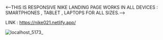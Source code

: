 <--THIS IS RESPONSIVE NIKE LANDING PAGE WORKS IN ALL DEVICES : SMARTPHONES , TABLET , LAPTOPS FOR ALL SIZES.-->

 LINK : https://nike021.netlify.app/




![localhost_5173_](https://github.com/user-attachments/assets/3f849258-1ae8-434e-8b33-a4757a92e655)
